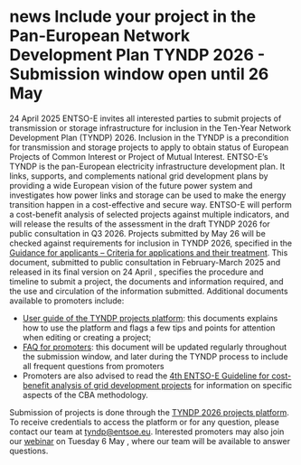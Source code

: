 #  news Include your project in the Pan-European Network Development Plan TYNDP 2026 - Submission window open until 26 May
24 April 2025
ENTSO-E invites all interested parties to submit projects of transmission or storage infrastructure for inclusion in the Ten-Year Network Development Plan (TYNDP) 2026. Inclusion in the TYNDP is a precondition for transmission and storage projects to apply to obtain status of European Projects of Common Interest or Project of Mutual Interest. 
ENTSO-E’s TYNDP is the pan-European electricity infrastructure development plan. It links, supports, and complements national grid development plans by providing a wide European vision of the future power system and investigates how power links and storage can be used to make the energy transition happen in a cost-effective and secure way. ENTSO-E will perform a cost-benefit analysis of selected projects against multiple indicators, and will release the results of the assessment in the draft TYNDP 2026 for public consultation in Q3 2026. 
Projects submitted by May 26 will be checked against requirements for inclusion in TYNDP 2026, specified in the [Guidance for applicants – Criteria for applications and their treatment](https://eepublicdownloads.blob.core.windows.net/public-cdn-container/tyndp-documents/TYNDP2026/250331_TYNDP2026_GuidanceforApplicants-For_Publication.pdf). This document, submitted to public consultation in February-March 2025 and released in its final version on 24 April , specifies the procedure and timeline to submit a project, the documents and information required, and the use and circulation of the information submitted. 
Additional documents available to promoters include: 
  * [User guide of the TYNDP projects platform](https://eepublicdownloads.blob.core.windows.net/public-cdn-container/tyndp-documents/TYNDP2026/TYNDP2026_ProjectsPlatform_UserGuide_Draft.pdf): this documents explains how to use the platform and flags a few tips and points for attention when editing or creating a project; 
  * [FAQ for promoters](https://eepublicdownloads.blob.core.windows.net/public-cdn-container/tyndp-documents/TYNDP2026/250207_TYNDP2026_FAQ_ProjectPromoters_Final.pdf): this document will be updated regularly throughout the submission window, and later during the TYNDP process to include all frequent questions from promoters 
  * Promoters are also advised to read the [4th ENTSO-E Guideline for cost-benefit analysis of grid development projects](https://eepublicdownloads.blob.core.windows.net/public-cdn-container/clean-documents/news/2024/entso-e_4th_CBA_Guideline_240409.pdf) for information on specific aspects of the CBA methodology. 


Submission of projects is done through the [TYNDP 2026 projects platform](https://tyndp2026.entsoe.eu/). To receive credentials to access the platform or for any question, please contact our team at tyndp@entsoe.eu. Interested promoters may also join our [webinar](https://events.teams.microsoft.com/event/369d66e8-5434-43fc-9e8d-f9d143c93990@7ffbeccf-0c1b-496c-8978-89209c2d375d) on Tuesday 6 May , where our team will be available to answer questions.